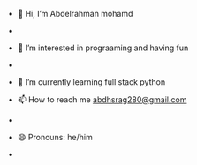 - 👋 Hi, I’m Abdelrahman mohamd
- 
- 👀 I’m interested in prograaming and having fun
- 
- 🌱 I’m currently learning full stack python

- 📫 How to reach me abdhsrag280@gmail.com
- 
- 😄 Pronouns: he/him
- 

<!---
Abdhsrag/Abdhsrag is a ✨ special ✨ repository because its `README.md` (this file) appears on your GitHub profile.
You can click the Preview link to take a look at your changes.
--->
